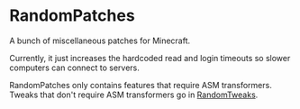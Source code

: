 # RandomPatches
A bunch of miscellaneous patches for Minecraft.

Currently, it just increases the hardcoded read and login timeouts so slower computers can connect to servers.

RandomPatches only contains features that require ASM transformers. Tweaks that don't require ASM transformers go in [RandomTweaks](https://minecraft.curseforge.com/projects/randomtweaks).
